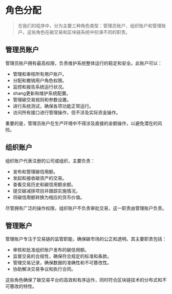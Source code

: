 # 角色分配

> 在我们的程序中，分为主要三种角色类型：管理员账户、组织账户和管理账户。这些角色在碳交易和区块链系统中扮演不同的职责。

## 管理员账户

管理员账户拥有最高权限，负责维护系统整体运行的稳定和安全。此账户可以：

- 管理和审核所有用户账户。
- 分配和撤销用户角色权限。
- 监控和报告系统运行状况。
- shang更新和维护系统配置。
- 管理碳交易规则和参数设置。
- 进行系统测试，确保各项功能正常运行。
- 访问所有接口进行管理操作，但不涉及实际资金操作。

重要的是，管理员账户在生产环境中不得涉及直接的金额操作，以避免潜在的风险。

## 组织账户

组织账户代表注册的公司或组织，主要负责：

- 发布和管理碳信用额。
- 发起和接收碳资产的交易。
- 查看交易历史和碳信用额余额。
- 提交碳减排项目并跟踪实施情况。
- 将碳信用额转换为相应的货币价值。

尽管拥有广泛的操作权限，组织账户不负责审批交易，这一职责由管理账户负责。

## 管理账户

管理账户专注于交易链的监管职能，确保碳市场的公正和透明。其主要职责包括：

- 审核和批准组织账户发布的碳信用额。
- 监督交易的合规性，确保符合规定的标准和条款。
- 管理交易记录，确保数据的准确性和不可篡改性。
- 协助解决交易争议和执行合同。

这些角色确保了碳交易平台的高效和有序运作，同时符合区块链技术的分布式和不可篡改的特性。